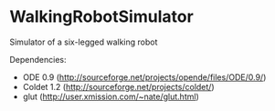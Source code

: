 WalkingRobotSimulator
=====================

Simulator of a six-legged walking robot

Dependencies: 
- ODE 0.9 (http://sourceforge.net/projects/opende/files/ODE/0.9/)
- Coldet 1.2 (http://sourceforge.net/projects/coldet/)
- glut (http://user.xmission.com/~nate/glut.html)
